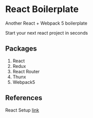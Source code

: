 # React Boilerplate
Another React + Webpack 5 boilerplate

Start your next react project in seconds

## Packages
1. React
2. Redux
3. React Router
4. Thunx
5. Webpack5


## References

React Setup [link](https://www.andrewmin.info/blog/react-setup/)
